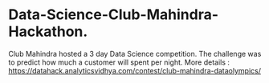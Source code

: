 # Data-Science-Club-Mahindra-Hackathon.
Club Mahindra hosted a 3 day Data Science competition. The challenge was to predict how much a customer will spent per night. More details : https://datahack.analyticsvidhya.com/contest/club-mahindra-dataolympics/
